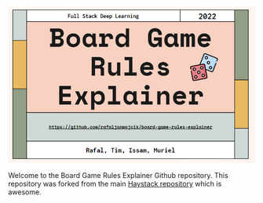 ![splash](https://github.com/rafaljanwojcik/board-game-rules-explainer/blob/update-readme/splash_image.png)

Welcome to the Board Game Rules Explainer Github repository. This repository was forked from the main [Haystack repository](https://github.com/deepset-ai/haystack) which is awesome.

